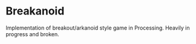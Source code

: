 # Breakanoid
Implementation of breakout/arkanoid style game in Processing. Heavily in progress and broken.
